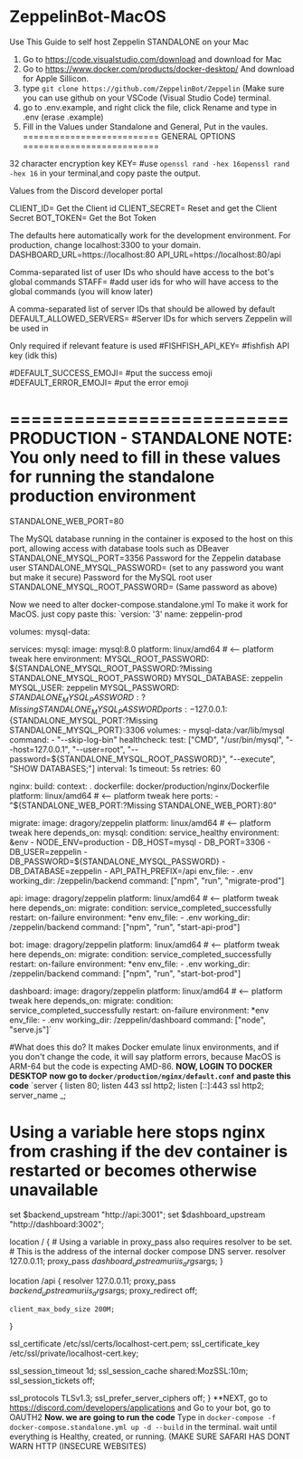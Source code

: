 # ZeppelinBot-MacOS
Use This Guide to self host Zeppelin STANDALONE on your Mac
1. Go to https://code.visualstudio.com/download and download for Mac
2. Go to https://www.docker.com/products/docker-desktop/ And download for Apple Sillicon.
3. type `git clone https://github.com/ZeppelinBot/Zeppelin` (Make sure you can use github on your VSCode (Visual Studio Code) terminal.
4. go to .env.example, and right click the file, click Rename and type in .env (erase .example)
5. Fill in the Values under Standalone and General, Put in the vaules.
 ==========================
 GENERAL OPTIONS
 ==========================

 32 character encryption key
KEY= #use `openssl rand -hex 16openssl rand -hex 16` in your terminal,and copy paste the output.

Values from the Discord developer portal

CLIENT_ID= Get the Client id
CLIENT_SECRET= Reset and get the Client Secret
BOT_TOKEN= Get the Bot Token

 The defaults here automatically work for the development environment.
 For production, change localhost:3300 to your domain.
DASHBOARD_URL=https://localhost:80
API_URL=https://localhost:80/api

 Comma-separated list of user IDs who should have access to the bot's global commands
STAFF= #add user ids for who will have access to the global commands (you will know later)

 A comma-separated list of server IDs that should be allowed by default
DEFAULT_ALLOWED_SERVERS= #Server IDs for which servers Zeppelin will be used in

 Only required if relevant feature is used
#FISHFISH_API_KEY= #fishfish API key (idk this)

#DEFAULT_SUCCESS_EMOJI= #put the success emoji
#DEFAULT_ERROR_EMOJI= #put the error emoji


 ==========================
 PRODUCTION - STANDALONE
NOTE: You only need to fill in these values for running the standalone production environment
==========================

STANDALONE_WEB_PORT=80

 The MySQL database running in the container is exposed to the host on this port,
 allowing access with database tools such as DBeaver
STANDALONE_MYSQL_PORT=3356
 Password for the Zeppelin database user
STANDALONE_MYSQL_PASSWORD= (set to any password you want but make it secure)
 Password for the MySQL root user
STANDALONE_MYSQL_ROOT_PASSWORD= (Same password as above)

Now we need to alter docker-compose.standalone.yml 
To make it work for MacOS.
just copy paste this:
`version: '3'
name: zeppelin-prod

volumes:
  mysql-data:

services:
  mysql:
    image: mysql:8.0
    platform: linux/amd64   # <-- platform tweak here
    environment:
      MYSQL_ROOT_PASSWORD: ${STANDALONE_MYSQL_ROOT_PASSWORD:?Missing STANDALONE_MYSQL_ROOT_PASSWORD}
      MYSQL_DATABASE: zeppelin
      MYSQL_USER: zeppelin
      MYSQL_PASSWORD: ${STANDALONE_MYSQL_PASSWORD:?Missing STANDALONE_MYSQL_PASSWORD}
    ports:
      - 127.0.0.1:${STANDALONE_MYSQL_PORT:?Missing STANDALONE_MYSQL_PORT}:3306
    volumes:
      - mysql-data:/var/lib/mysql
    command:
      - "--skip-log-bin"
    healthcheck:
      test: ["CMD", "/usr/bin/mysql", "--host=127.0.0.1", "--user=root", "--password=${STANDALONE_MYSQL_ROOT_PASSWORD}", "--execute", "SHOW DATABASES;"]
      interval: 1s
      timeout: 5s
      retries: 60

  nginx:
    build:
      context: .
      dockerfile: docker/production/nginx/Dockerfile
    platform: linux/amd64   # <-- platform tweak here
    ports:
      - "${STANDALONE_WEB_PORT:?Missing STANDALONE_WEB_PORT}:80"

  migrate:
    image: dragory/zeppelin
    platform: linux/amd64   # <-- platform tweak here
    depends_on:
      mysql:
        condition: service_healthy
    environment: &env
      - NODE_ENV=production
      - DB_HOST=mysql
      - DB_PORT=3306
      - DB_USER=zeppelin
      - DB_PASSWORD=${STANDALONE_MYSQL_PASSWORD}
      - DB_DATABASE=zeppelin
      - API_PATH_PREFIX=/api
    env_file:
      - .env
    working_dir: /zeppelin/backend
    command: ["npm", "run", "migrate-prod"]

  api:
    image: dragory/zeppelin
    platform: linux/amd64   # <-- platform tweak here
    depends_on:
      migrate:
        condition: service_completed_successfully
    restart: on-failure
    environment: *env
    env_file:
      - .env
    working_dir: /zeppelin/backend
    command: ["npm", "run", "start-api-prod"]

  bot:
    image: dragory/zeppelin
    platform: linux/amd64   # <-- platform tweak here
    depends_on:
      migrate:
        condition: service_completed_successfully
    restart: on-failure
    environment: *env
    env_file:
      - .env
    working_dir: /zeppelin/backend
    command: ["npm", "run", "start-bot-prod"]

  dashboard:
    image: dragory/zeppelin
    platform: linux/amd64   # <-- platform tweak here
    depends_on:
      migrate:
        condition: service_completed_successfully
    restart: on-failure
    environment: *env
    env_file:
      - .env
    working_dir: /zeppelin/dashboard
    command: ["node", "serve.js"]`

  #What does this do? It makes Docker emulate linux environments, and if you don't change the code, it will say platform errors, because MacOS is ARM-64 but the code is expecting AMD-86.
 **NOW, LOGIN TO DOCKER DESKTOP**
**now go to `docker/production/nginx/default.conf` and paste this code**
`server {
listen 80;
  listen 443 ssl http2;
  listen [::]:443 ssl http2;
  server_name _;

  # Using a variable here stops nginx from crashing if the dev container is restarted or becomes otherwise unavailable
  set $backend_upstream "http://api:3001";
  set $dashboard_upstream "http://dashboard:3002";

  location / {
    # Using a variable in proxy_pass also requires resolver to be set.
    # This is the address of the internal docker compose DNS server.
    resolver 127.0.0.11;
    proxy_pass $dashboard_upstream$uri$is_args$args;
  }

  location /api {
    resolver 127.0.0.11;
    proxy_pass $backend_upstream$uri$is_args$args;
    proxy_redirect off;

    client_max_body_size 200M;
  }

  ssl_certificate /etc/ssl/certs/localhost-cert.pem;
  ssl_certificate_key /etc/ssl/private/localhost-cert.key;

  ssl_session_timeout 1d;
  ssl_session_cache shared:MozSSL:10m;
  ssl_session_tickets off;

  ssl_protocols TLSv1.3;
  ssl_prefer_server_ciphers off;
}
**NEXT, go to https://discord.com/developers/applications and Go to your bot, go to OAUTH2
**Now. we are going to run the code**
Type in `docker-compose -f docker-compose.standalone.yml up -d --build` in the terminal. wait until everything is Healthy, created, or running. (MAKE SURE SAFARI HAS DONT WARN HTTP (INSECURE WEBSITES)
